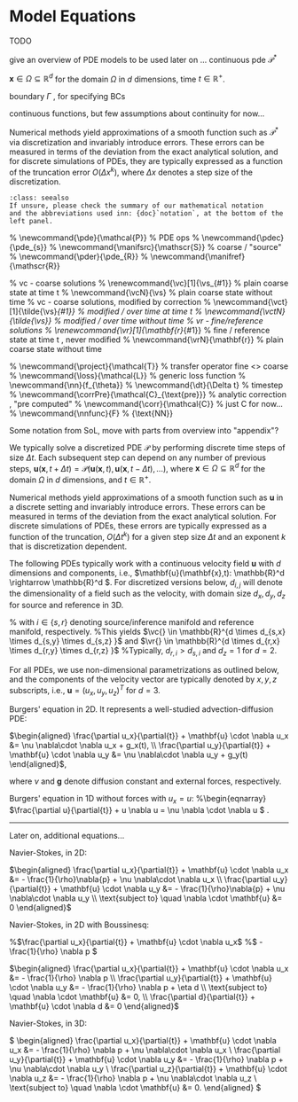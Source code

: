 Model Equations
============================

TODO

give an overview of PDE models to be used later on ...
continuous pde $\mathcal P^*$

$\mathbf{x} \in \Omega \subseteq \mathbb{R}^d$ 
for the domain $\Omega$ in $d$ dimensions,
 time $t \in \mathbb{R}^{+}$.

boundary $\Gamma$ , for specifying BCs

continuous functions, but few assumptions about continuity for now...

Numerical methods yield approximations of a smooth function such as $\mathcal P^*$ via discretization and invariably introduce errors. 
These errors can be measured in terms of the deviation from the exact analytical solution, 
and for discrete simulations of PDEs, they are typically expressed as a function of the truncation error 
$O( \Delta x^k )$, where $\Delta x$ denotes a step size of the discretization.

```{admonition} Notation and abbreviations
:class: seealso
If unsure, please check the summary of our mathematical notation
and the abbreviations used inn: {doc}`notation`, at the bottom of the left panel.
```

% \newcommand{\pde}{\mathcal{P}}         % PDE ops
% \newcommand{\pdec}{\pde_{s}}
% \newcommand{\manifsrc}{\mathscr{S}}    % coarse / "source"
% \newcommand{\pder}{\pde_{R}}
% \newcommand{\manifref}{\mathscr{R}}

% vc - coarse solutions
% \renewcommand{\vc}[1]{\vs_{#1}}            % plain coarse state at time t
% \newcommand{\vcN}{\vs}                     % plain coarse state without time 
% vc - coarse solutions, modified by correction
% \newcommand{\vct}[1]{\tilde{\vs}_{#1}}     % modified / over time at time t
% \newcommand{\vctN}{\tilde{\vs}}            % modified / over time without time
% vr - fine/reference solutions
% \renewcommand{\vr}[1]{\mathbf{r}_{#1}}            % fine / reference state at time t , never modified
% \newcommand{\vrN}{\mathbf{r}}                     % plain coarse state without time 

% \newcommand{\project}{\mathcal{T}}           % transfer operator fine <> coarse
% \newcommand{\loss}{\mathcal{L}}              % generic loss function
% \newcommand{\nn}{f_{\theta}}
% \newcommand{\dt}{\Delta t}                   % timestep
% \newcommand{\corrPre}{\mathcal{C}_{\text{pre}}}            % analytic correction , "pre computed"
% \newcommand{\corr}{\mathcal{C}}                         % just C for now...
% \newcommand{\nnfunc}{F} % {\text{NN}}

Some notation from SoL, move with parts from overview into "appendix"?

We typically solve a discretized PDE $\mathcal{P}$ by performing discrete time steps of size $\Delta t$. 
Each subsequent step can depend on any number of previous steps,
$\mathbf{u}(\mathbf{x},t+\Delta t) = \mathcal{P}(\mathbf{u}(\mathbf{x},t), \mathbf{u}(\mathbf{x},t-\Delta t),...)$, 
where
$\mathbf{x} \in \Omega \subseteq \mathbb{R}^d$ for the domain $\Omega$ in $d$
dimensions, and $t \in \mathbb{R}^{+}$.

Numerical methods yield approximations of a smooth function such as $\mathbf{u}$ in a discrete
setting and invariably introduce errors. These errors can be measured in terms
of the deviation from the exact analytical solution.
For discrete simulations of
PDEs, these errors are typically expressed as a function of the truncation, $O(\Delta t^k)$ 
for a given step size $\Delta t$ and an exponent $k$ that is discretization dependent.

The following PDEs typically work with a continuous
velocity field $\mathbf{u}$ with $d$ dimensions and components, i.e.,
$\mathbf{u}(\mathbf{x},t): \mathbb{R}^d \rightarrow \mathbb{R}^d $.
For discretized versions below, $d_{i,j}$ will denote the dimensionality
of a field such as the velocity,
with domain size $d_{x},d_{y},d_{z}$ for source and reference in 3D.

% with $i \in \{s,r\}$ denoting source/inference manifold and reference manifold, respectively.
%This yields $\vc{} \in \mathbb{R}^{d \times d_{s,x} \times d_{s,y} \times d_{s,z} }$ and $\vr{} \in \mathbb{R}^{d \times d_{r,x} \times d_{r,y} \times d_{r,z} }$
%Typically, $d_{r,i} > d_{s,i}$ and $d_{z}=1$ for $d=2$.

For all PDEs, we use non-dimensional parametrizations as outlined below,
and the components of the velocity vector are typically denoted by $x,y,z$ subscripts, i.e.,
$\mathbf{u} = (u_x,u_y,u_z)^T$ for $d=3$.

Burgers' equation in 2D. It represents a well-studied advection-diffusion PDE:

$\begin{aligned}
  \frac{\partial u_x}{\partial{t}} + \mathbf{u} \cdot \nabla u_x &=
  \nu \nabla\cdot \nabla u_x + g_x(t), 
  \\
  \frac{\partial u_y}{\partial{t}} + \mathbf{u} \cdot \nabla u_y &=
  \nu \nabla\cdot \nabla u_y + g_y(t)
\end{aligned}$, 

where $\nu$ and $\mathbf{g}$ denote diffusion constant and external forces, respectively.

Burgers' equation in 1D without forces with $u_x = u$:
%\begin{eqnarray}
$\frac{\partial u}{\partial{t}} + u \nabla u = \nu \nabla \cdot \nabla u $ .

---

Later on, additional equations...



Navier-Stokes, in 2D:

$\begin{aligned}
    \frac{\partial u_x}{\partial{t}} + \mathbf{u} \cdot \nabla u_x &=
    - \frac{1}{\rho}\nabla{p} + \nu \nabla\cdot \nabla u_x  
    \\
    \frac{\partial u_y}{\partial{t}} + \mathbf{u} \cdot \nabla u_y &=
    - \frac{1}{\rho}\nabla{p} + \nu \nabla\cdot \nabla u_y  
    \\
    \text{subject to} \quad \nabla \cdot \mathbf{u} &= 0
\end{aligned}$



Navier-Stokes, in 2D with Boussinesq:

%$\frac{\partial u_x}{\partial{t}} + \mathbf{u} \cdot \nabla u_x$
%$ -\frac{1}{\rho} \nabla p $

$\begin{aligned}
  \frac{\partial u_x}{\partial{t}} + \mathbf{u} \cdot \nabla u_x &= - \frac{1}{\rho} \nabla p 
  \\
  \frac{\partial u_y}{\partial{t}} + \mathbf{u} \cdot \nabla u_y &= - \frac{1}{\rho} \nabla p + \eta d
  \\
  \text{subject to} \quad \nabla \cdot \mathbf{u} &= 0,
  \\
  \frac{\partial d}{\partial{t}} + \mathbf{u} \cdot \nabla d &= 0 
\end{aligned}$


Navier-Stokes, in 3D:

$
\begin{aligned}
  \frac{\partial u_x}{\partial{t}} + \mathbf{u} \cdot \nabla u_x &= - \frac{1}{\rho} \nabla p + \nu \nabla\cdot \nabla u_x 
  \\
  \frac{\partial u_y}{\partial{t}} + \mathbf{u} \cdot \nabla u_y &= - \frac{1}{\rho} \nabla p + \nu \nabla\cdot \nabla u_y 
  \\
  \frac{\partial u_z}{\partial{t}} + \mathbf{u} \cdot \nabla u_z &= - \frac{1}{\rho} \nabla p + \nu \nabla\cdot \nabla u_z 
  \\
  \text{subject to} \quad \nabla \cdot \mathbf{u} &= 0.
\end{aligned}
$



